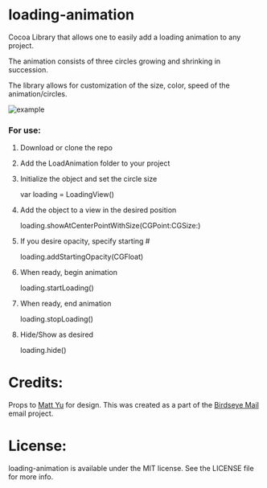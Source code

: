 loading-animation
=================

Cocoa Library that allows one to easily add a loading animation to any project.

The animation consists of three circles growing and shrinking in succession.

The library allows for customization of the size, color, speed of the animation/circles.

![example](https://dl.dropboxusercontent.com/u/13225319/loadingExample.png)

### For use:

1) Download or clone the repo

2) Add the LoadAnimation folder to your project

3) Initialize the object and set the circle size

    var loading = LoadingView()
    
4) Add the object to a view in the desired position

    loading.showAtCenterPointWithSize(CGPoint:CGSize:)
    
5) If you desire opacity, specify starting #

    loading.addStartingOpacity(CGFloat)

6) When ready, begin animation

    loading.startLoading()
    
7) When ready, end animation

    loading.stopLoading()
    
8) Hide/Show as desired

    loading.hide()
    
# Credits:
Props to [Matt Yu](http://www.mattyu.ca/) for design.  This was created as a part of the [Birdseye Mail](http://www.birdseyemail.com/) email project.

# License:
loading-animation is available under the MIT license. See the LICENSE file for more info.
